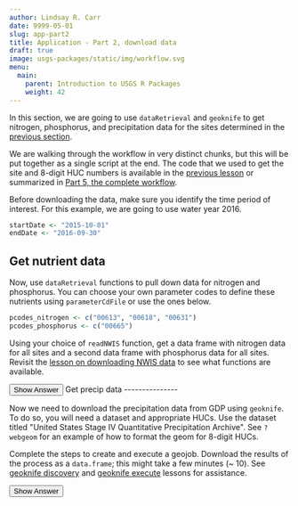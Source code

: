 ```yaml
---
author: Lindsay R. Carr
date: 9999-05-01
slug: app-part2
title: Application - Part 2, download data
draft: true 
image: usgs-packages/static/img/workflow.svg
menu:
  main:
    parent: Introduction to USGS R Packages
    weight: 42
---
```

In this section, we are going to use `dataRetrieval` and `geoknife` to get nitrogen, phosphorus, and precipitation data for the sites determined in the [previous section](/usgs-packages/app-part1).

We are walking through the workflow in very distinct chunks, but this will be put together as a single script at the end. The code that we used to get the site and 8-digit HUC numbers is available in the [previous lesson](/usgs-packages/app-part1) or summarized in [Part 5, the complete workflow](/usgs-packages/app-part5).

Before downloading the data, make sure you identify the time period of interest. For this example, we are going to use water year 2016.

``` r
startDate <- "2015-10-01"
endDate <- "2016-09-30"
```

Get nutrient data
-----------------

Now, use `dataRetrieval` functions to pull down data for nitrogen and phosphorus. You can choose your own parameter codes to define these nutrients using `parameterCdFile` or use the ones below.

``` r
pcodes_nitrogen <- c("00613", "00618", "00631")
pcodes_phosphorus <- c("00665")
```

Using your choice of `readNWIS` function, get a data frame with nitrogen data for all sites and a second data frame with phosphorus data for all sites. Revisit the [lesson on downloading NWIS data](/usgs-packages/dataRetrieval-readNWIS/) to see what functions are available.

<button class="ToggleButton" onclick="toggle_visibility('nutrient-data')">
Show Answer
</button>
              <div id="nutrient-data" style="display:none">

``` r
nitrogen_data <- readNWISqw(siteNumbers = sites, parameterCd = pcodes_nitrogen,
                            startDate = startDate, endDate = endDate)
head(nitrogen_data[,c('site_no', 'sample_dt', 'result_va')])
```

    ##    site_no  sample_dt result_va
    ## 1 04208000 2015-10-01     0.022
    ## 2 04208000 2015-10-01     2.680
    ## 3 04208000 2015-10-01     2.700
    ## 4 04208000 2015-11-05     0.014
    ## 5 04208000 2015-11-05     4.000
    ## 6 04208000 2015-11-05     4.020

``` r
phosphorus_data <- readNWISqw(siteNumbers = sites, parameterCd = pcodes_phosphorus,
                              startDate = startDate, endDate = endDate)
head(phosphorus_data[,c('site_no', 'sample_dt', 'result_va')])
```

    ##    site_no  sample_dt result_va
    ## 1 04208000 2015-10-01     0.090
    ## 2 04208000 2015-11-05     0.111
    ## 3 04208000 2015-12-02     0.101
    ## 4 04208000 2016-01-06     0.111
    ## 5 04208000 2016-02-01     0.158
    ## 6 04208000 2016-03-03     0.108

</div>
Get precip data
---------------

Now we need to download the precipitation data from GDP using `geoknife`. To do so, you will need a dataset and appropriate HUCs. Use the dataset titled "United States Stage IV Quantitative Precipitation Archive". See `?webgeom` for an example of how to format the geom for 8-digit HUCs.

Complete the steps to create and execute a geojob. Download the results of the process as a `data.frame`; this might take a few minutes (~ 10). See [geoknife discovery](/usgs-packages/geoknife-data) and [geoknife execute](/usgs-packages/geoknife-job) lessons for assistance.

<button class="ToggleButton" onclick="toggle_visibility('precip-data')">
Show Answer
</button>
              <div id="precip-data" style="display:none">

``` r
library(geoknife)

# Create appropriate webgeom string for 8-digit hucs
huc8_geoknife_str <- paste0('HUC8::', paste(huc8s, collapse=","))
huc8_geoknife_str
```

    ## [1] "HUC8::04030108,04030101,04110002"

``` r
# Create the stencil and process
precip_stencil <- webgeom(huc8_geoknife_str)
precip_knife <- webprocess() # accept defaults for weighted average

# First find and initiate the fabric
all_webdata <- query("webdata")
precip_fabric <- webdata(all_webdata["United States Stage IV Quantitative Precipitation Archive"])

# Now find/add variables (there is only one)
precip_vars <- query(precip_fabric, 'variables')
variables(precip_fabric) <- precip_vars

# Add times to complete fabric
times(precip_fabric) <- c(startDate, endDate)

# Create geojob + get results
precip_geojob <- geoknife(precip_stencil, precip_fabric, precip_knife)
wait(precip_geojob, sleep.time = 10) # add `wait` when running scripts
precip_data <- result(precip_geojob)
head(precip_data)
```

    ##              DateTime 04030101 04030108 04110002
    ## 1 2015-10-01 00:00:00        0        0        0
    ## 2 2015-10-01 01:00:00        0        0        0
    ## 3 2015-10-01 02:00:00        0        0        0
    ## 4 2015-10-01 03:00:00        0        0        0
    ## 5 2015-10-01 04:00:00        0        0        0
    ## 6 2015-10-01 05:00:00        0        0        0
    ##                                          variable statistic
    ## 1 Total_precipitation_surface_1_Hour_Accumulation      MEAN
    ## 2 Total_precipitation_surface_1_Hour_Accumulation      MEAN
    ## 3 Total_precipitation_surface_1_Hour_Accumulation      MEAN
    ## 4 Total_precipitation_surface_1_Hour_Accumulation      MEAN
    ## 5 Total_precipitation_surface_1_Hour_Accumulation      MEAN
    ## 6 Total_precipitation_surface_1_Hour_Accumulation      MEAN

</div>

